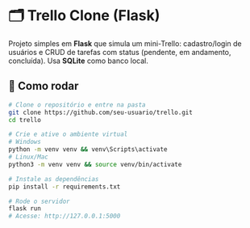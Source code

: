 # 🗂️ Trello Clone (Flask)

Projeto simples em **Flask** que simula um mini-Trello: cadastro/login de usuários e CRUD de tarefas com status (pendente, em andamento, concluída). Usa **SQLite** como banco local.

## 🚀 Como rodar

```bash
# Clone o repositório e entre na pasta
git clone https://github.com/seu-usuario/trello.git
cd trello

# Crie e ative o ambiente virtual
# Windows
python -m venv venv && venv\Scripts\activate
# Linux/Mac
python3 -m venv venv && source venv/bin/activate

# Instale as dependências
pip install -r requirements.txt

# Rode o servidor
flask run
# Acesse: http://127.0.0.1:5000
